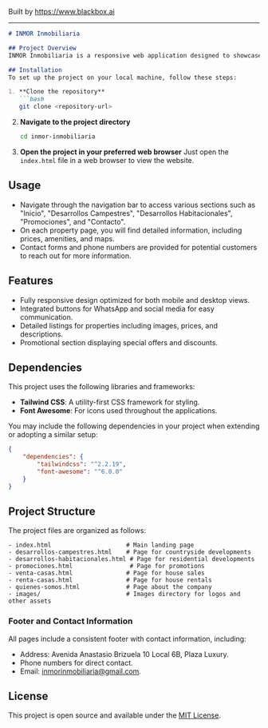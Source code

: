 
Built by https://www.blackbox.ai

---

```markdown
# INMOR Inmobiliaria

## Project Overview
INMOR Inmobiliaria is a responsive web application designed to showcase real estate services, including residential developments, countryside developments, and promotions for prospective buyers and renters. The website features a clean interface utilizing Tailwind CSS for styling, which ensures a modern look and feel.

## Installation
To set up the project on your local machine, follow these steps:

1. **Clone the repository**
   ```bash
   git clone <repository-url>
   ```
2. **Navigate to the project directory**
   ```bash
   cd inmor-inmobiliaria
   ```
3. **Open the project in your preferred web browser**
   Just open the `index.html` file in a web browser to view the website.

## Usage
- Navigate through the navigation bar to access various sections such as "Inicio", "Desarrollos Campestres", "Desarrollos Habitacionales", "Promociones", and "Contacto".
- On each property page, you will find detailed information, including prices, amenities, and maps.
- Contact forms and phone numbers are provided for potential customers to reach out for more information.

## Features
- Fully responsive design optimized for both mobile and desktop views.
- Integrated buttons for WhatsApp and social media for easy communication.
- Detailed listings for properties including images, prices, and descriptions.
- Promotional section displaying special offers and discounts.

## Dependencies
This project uses the following libraries and frameworks:
- **Tailwind CSS**: A utility-first CSS framework for styling.
- **Font Awesome**: For icons used throughout the applications.

You may include the following dependencies in your project when extending or adopting a similar setup:
```json
{
    "dependencies": {
        "tailwindcss": "^2.2.19",
        "font-awesome": "^6.0.0"
    }
}
```

## Project Structure
The project files are organized as follows:

```
- index.html                     # Main landing page
- desarrollos-campestres.html    # Page for countryside developments
- desarrollos-habitacionales.html # Page for residential developments
- promociones.html                # Page for promotions
- venta-casas.html               # Page for house sales
- renta-casas.html               # Page for house rentals
- quienes-somos.html             # Page about the company
- images/                        # Images directory for logos and other assets
```

### Footer and Contact Information
All pages include a consistent footer with contact information, including:
- Address: Avenida Anastasio Brizuela 10 Local 6B, Plaza Luxury.
- Phone numbers for direct contact.
- Email: inmorinmobiliaria@gmail.com.

## License
This project is open source and available under the [MIT License](LICENSE).
```